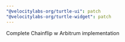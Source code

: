 ```yaml
---
"@velocitylabs-org/turtle-ui": patch
"@velocitylabs-org/turtle-widget": patch
---
```


Complete Chainflip w Arbitrum implementation

